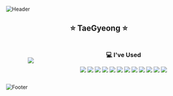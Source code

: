 ![Header](https://capsule-render.vercel.app/api?type=waving&color=FEEE96&height=150&section=header)

<h2 align="center">⭐ TaeGyeong ⭐</h2>

<div style="display: flex; justify-content: space-around; align-items: center;">
  
  <!-- Most Used Languages -->
  <div>
    <img src="https://github-readme-stats.vercel.app/api/top-langs/?username=tgyeongt"/>
  </div>
    
  
  <!-- I've Used -->
  <div align="center" style="width: 50%;">
    <h3>💻 I've Used</h3>
    <p>
      <img src="https://img.shields.io/badge/JavaScript-F7DF1E?style=for-the-badge&logo=javascript&logoColor=black"/>
      <img src="https://img.shields.io/badge/Python-3776AB?style=for-the-badge&logo=python&logoColor=white"/>
      <img src="https://img.shields.io/badge/HTML-E34F26?style=for-the-badge&logo=html5&logoColor=white"/>
      <img src="https://img.shields.io/badge/CSS-1572B6?style=for-the-badge&logo=css3&logoColor=white"/>
      <img src="https://img.shields.io/badge/React-20232A?style=for-the-badge&logo=react&logoColor=61DAFB"/>
      <img src="https://img.shields.io/badge/GitHub-181717?style=for-the-badge&logo=github&logoColor=white"/>
      <img src="https://img.shields.io/badge/Figma-F24E1E?style=for-the-badge&logo=figma&logoColor=white"/>
      <img src="https://img.shields.io/badge/Notion-000000?style=for-the-badge&logo=notion&logoColor=white"/>
      <img src="https://img.shields.io/badge/Node.js-43853D?style=for-the-badge&logo=node.js&logoColor=white"/>
      <img src="https://img.shields.io/badge/ESLint-3A33D1?style=for-the-badge&logo=eslint&logoColor=white"/>
      <img src="https://img.shields.io/badge/Swagger-85EA2D?style=for-the-badge&logo=swagger&logoColor=black"/>
      <img src="https://img.shields.io/badge/C-A8B9CC?style=for-the-badge&logo=c&logoColor=white"/>
    </p>
  </div>
</div>

![Footer](https://capsule-render.vercel.app/api?type=waving&color=FEEE96&height=150&section=footer)

